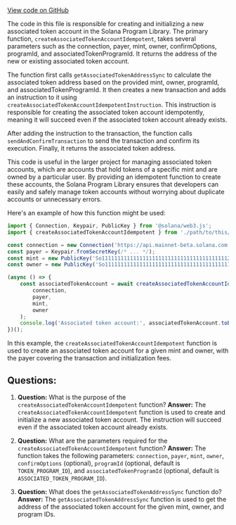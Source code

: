 [View code on GitHub](https://github.com/solana-labs/solana-program-library/token/js/src/actions/createAssociatedTokenAccountIdempotent.ts)

The code in this file is responsible for creating and initializing a new associated token account in the Solana Program Library. The primary function, `createAssociatedTokenAccountIdempotent`, takes several parameters such as the connection, payer, mint, owner, confirmOptions, programId, and associatedTokenProgramId. It returns the address of the new or existing associated token account.

The function first calls `getAssociatedTokenAddressSync` to calculate the associated token address based on the provided mint, owner, programId, and associatedTokenProgramId. It then creates a new transaction and adds an instruction to it using `createAssociatedTokenAccountIdempotentInstruction`. This instruction is responsible for creating the associated token account idempotently, meaning it will succeed even if the associated token account already exists.

After adding the instruction to the transaction, the function calls `sendAndConfirmTransaction` to send the transaction and confirm its execution. Finally, it returns the associated token address.

This code is useful in the larger project for managing associated token accounts, which are accounts that hold tokens of a specific mint and are owned by a particular user. By providing an idempotent function to create these accounts, the Solana Program Library ensures that developers can easily and safely manage token accounts without worrying about duplicate accounts or unnecessary errors.

Here's an example of how this function might be used:

```javascript
import { Connection, Keypair, PublicKey } from '@solana/web3.js';
import { createAssociatedTokenAccountIdempotent } from './path/to/this/file';

const connection = new Connection('https://api.mainnet-beta.solana.com');
const payer = Keypair.fromSecretKey(/* ... */);
const mint = new PublicKey('So11111111111111111111111111111111111111112');
const owner = new PublicKey('So11111111111111111111111111111111111111112');

(async () => {
    const associatedTokenAccount = await createAssociatedTokenAccountIdempotent(
        connection,
        payer,
        mint,
        owner
    );
    console.log('Associated token account:', associatedTokenAccount.toBase58());
})();
```

In this example, the `createAssociatedTokenAccountIdempotent` function is used to create an associated token account for a given mint and owner, with the payer covering the transaction and initialization fees.
## Questions: 
 1. **Question:** What is the purpose of the `createAssociatedTokenAccountIdempotent` function?
   **Answer:** The `createAssociatedTokenAccountIdempotent` function is used to create and initialize a new associated token account. The instruction will succeed even if the associated token account already exists.

2. **Question:** What are the parameters required for the `createAssociatedTokenAccountIdempotent` function?
   **Answer:** The function takes the following parameters: `connection`, `payer`, `mint`, `owner`, `confirmOptions` (optional), `programId` (optional, default is `TOKEN_PROGRAM_ID`), and `associatedTokenProgramId` (optional, default is `ASSOCIATED_TOKEN_PROGRAM_ID`).

3. **Question:** What does the `getAssociatedTokenAddressSync` function do?
   **Answer:** The `getAssociatedTokenAddressSync` function is used to get the address of the associated token account for the given mint, owner, and program IDs.